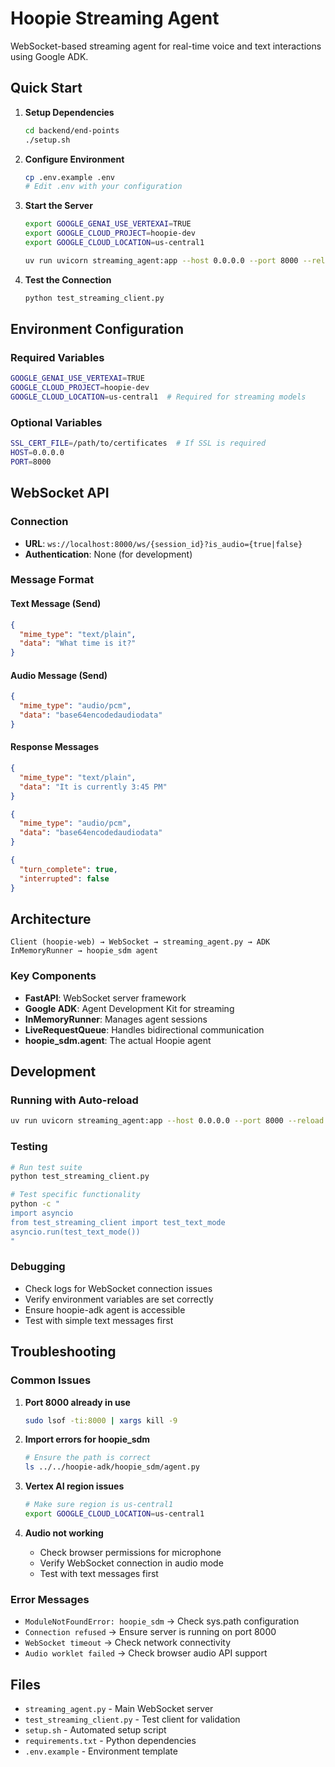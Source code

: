 # Hoopie Streaming Agent

WebSocket-based streaming agent for real-time voice and text interactions using Google ADK.

## Quick Start

1. **Setup Dependencies**
   ```bash
   cd backend/end-points
   ./setup.sh
   ```

2. **Configure Environment**
   ```bash
   cp .env.example .env
   # Edit .env with your configuration
   ```

3. **Start the Server**
   ```bash
   export GOOGLE_GENAI_USE_VERTEXAI=TRUE
   export GOOGLE_CLOUD_PROJECT=hoopie-dev
   export GOOGLE_CLOUD_LOCATION=us-central1

   uv run uvicorn streaming_agent:app --host 0.0.0.0 --port 8000 --reload
   ```

4. **Test the Connection**
   ```bash
   python test_streaming_client.py
   ```

## Environment Configuration

### Required Variables
```bash
GOOGLE_GENAI_USE_VERTEXAI=TRUE
GOOGLE_CLOUD_PROJECT=hoopie-dev
GOOGLE_CLOUD_LOCATION=us-central1  # Required for streaming models
```

### Optional Variables
```bash
SSL_CERT_FILE=/path/to/certificates  # If SSL is required
HOST=0.0.0.0
PORT=8000
```

## WebSocket API

### Connection
- **URL**: `ws://localhost:8000/ws/{session_id}?is_audio={true|false}`
- **Authentication**: None (for development)

### Message Format

#### Text Message (Send)
```json
{
  "mime_type": "text/plain",
  "data": "What time is it?"
}
```

#### Audio Message (Send)
```json
{
  "mime_type": "audio/pcm",
  "data": "base64encodedaudiodata"
}
```

#### Response Messages
```json
{
  "mime_type": "text/plain",
  "data": "It is currently 3:45 PM"
}

{
  "mime_type": "audio/pcm",
  "data": "base64encodedaudiodata"
}

{
  "turn_complete": true,
  "interrupted": false
}
```

## Architecture

```
Client (hoopie-web) → WebSocket → streaming_agent.py → ADK InMemoryRunner → hoopie_sdm agent
```

### Key Components
- **FastAPI**: WebSocket server framework
- **Google ADK**: Agent Development Kit for streaming
- **InMemoryRunner**: Manages agent sessions
- **LiveRequestQueue**: Handles bidirectional communication
- **hoopie_sdm.agent**: The actual Hoopie agent

## Development

### Running with Auto-reload
```bash
uv run uvicorn streaming_agent:app --host 0.0.0.0 --port 8000 --reload
```

### Testing
```bash
# Run test suite
python test_streaming_client.py

# Test specific functionality
python -c "
import asyncio
from test_streaming_client import test_text_mode
asyncio.run(test_text_mode())
"
```

### Debugging
- Check logs for WebSocket connection issues
- Verify environment variables are set correctly
- Ensure hoopie-adk agent is accessible
- Test with simple text messages first

## Troubleshooting

### Common Issues

1. **Port 8000 already in use**
   ```bash
   sudo lsof -ti:8000 | xargs kill -9
   ```

2. **Import errors for hoopie_sdm**
   ```bash
   # Ensure the path is correct
   ls ../../hoopie-adk/hoopie_sdm/agent.py
   ```

3. **Vertex AI region issues**
   ```bash
   # Make sure region is us-central1
   export GOOGLE_CLOUD_LOCATION=us-central1
   ```

4. **Audio not working**
   - Check browser permissions for microphone
   - Verify WebSocket connection in audio mode
   - Test with text messages first

### Error Messages
- `ModuleNotFoundError: hoopie_sdm` → Check sys.path configuration
- `Connection refused` → Ensure server is running on port 8000
- `WebSocket timeout` → Check network connectivity
- `Audio worklet failed` → Check browser audio API support

## Files

- `streaming_agent.py` - Main WebSocket server
- `test_streaming_client.py` - Test client for validation
- `setup.sh` - Automated setup script
- `requirements.txt` - Python dependencies
- `.env.example` - Environment template